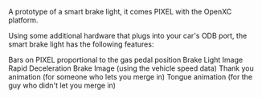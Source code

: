 A prototype of a smart brake light, it comes PIXEL with the OpenXC platform.

Using some additional hardware that plugs into your car's ODB port, the smart brake light has the following features:

Bars on PIXEL proportional to the gas pedal position
Brake Light Image
Rapid Deceleration Brake Image (using the vehicle speed data)
Thank you animation (for someone who lets you merge in)
Tongue animation (for the guy who didn't let you merge in)

